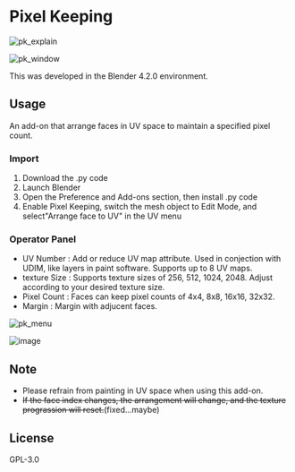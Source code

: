 # Pixel Keeping

![pk_explain](https://github.com/user-attachments/assets/c52e30a2-6b7f-4de2-a379-fac63c0005b3)

![pk_window](https://github.com/user-attachments/assets/9688b0f4-a8f8-4a30-999c-96ab7dd5c7f2)

This was developed in the Blender 4.2.0 environment.

## Usage

An add-on that arrange faces in UV space to maintain a specified pixel count.

### Import
1. Download the .py code
2. Launch Blender
3. Open the Preference and Add-ons section, then install .py code
4. Enable Pixel Keeping, switch the mesh object to Edit Mode, and select"Arrange face to UV" in the UV menu

### Operator Panel
- UV Number      :   Add or reduce UV map attribute. Used in conjection with UDIM, like layers in paint software. Supports up to 8 UV maps.
- texture Size   :   Supports texture sizes of 256, 512, 1024, 2048. Adjust according to your desired texture size.
- Pixel Count    :   Faces can keep pixel counts of 4x4, 8x8, 16x16, 32x32.
- Margin         :   Margin with adjucent faces.
   
![pk_menu](https://github.com/user-attachments/assets/be9714f6-1b28-464d-841b-2b5d496346ab)

![image](https://github.com/user-attachments/assets/c36f39da-142b-4774-9e39-af6708907a00)


## Note

- Please refrain from painting in UV space when using this add-on.
- ~~If the face index changes, the arrangement will change, and the texture prograssion will reset.~~(fixed...maybe)

## License

GPL-3.0

   
